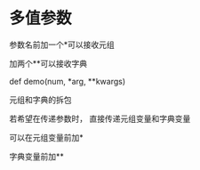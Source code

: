 # 多值参数

参数名前加一个*可以接收元组

加两个**可以接收字典



def demo(num, *arg, **kwargs)





元组和字典的拆包

若希望在传递参数时， 直接传递元组变量和字典变量

可以在元组变量前加*

字典变量前加**

